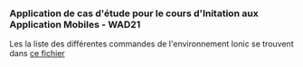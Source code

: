 ### Application de cas d'étude pour le cours d'Initation aux Application Mobiles - WAD21 

Les la liste des différentes commandes de l'environnement Ionic se trouvent dans [ce fichier](https://github.com/interfacesp/pancakesDemo/blob/master/src/ResourcesCours.md)


